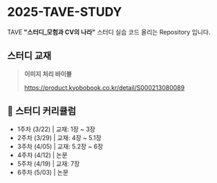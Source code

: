# 2025-TAVE-STUDY

TAVE **"스터디_모험과 CV의 나라"** 스터디 실습 코드 올리는 Repository 입니다.

##  스터디 교재
> **이미지 처리 바이블**
>
> 
> https://product.kyobobook.co.kr/detail/S000213080089
>

## 📅 스터디 커리큘럼
- 1주차 (3/22) | 교재: 1장 ~ 3장
- 2주차 (3/29) | 교재: 4장 ~ 5.1장
- 3주차 (4/05) | 교재: 5.2장 ~ 6장
- 4주차 (4/12) | 논문
- 5주차 (4/19) | 교재: 7장
- 6주차 (5/03) | 논문



